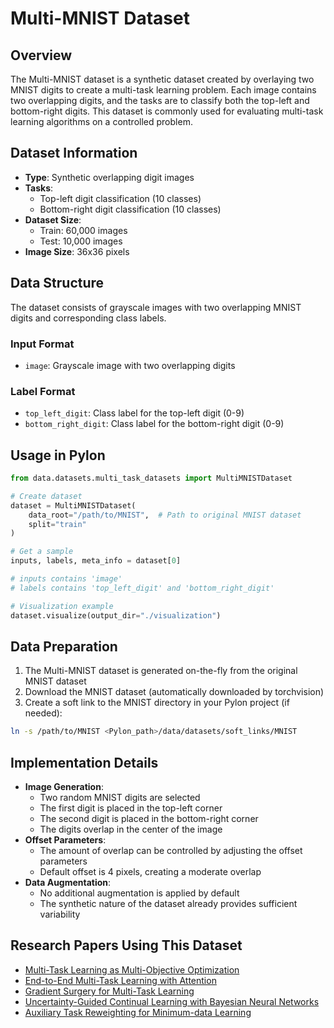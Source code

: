 # Multi-MNIST Dataset

## Overview

The Multi-MNIST dataset is a synthetic dataset created by overlaying two MNIST digits to create a multi-task learning problem. Each image contains two overlapping digits, and the tasks are to classify both the top-left and bottom-right digits. This dataset is commonly used for evaluating multi-task learning algorithms on a controlled problem.

## Dataset Information

- **Type**: Synthetic overlapping digit images
- **Tasks**: 
  - Top-left digit classification (10 classes)
  - Bottom-right digit classification (10 classes)
- **Dataset Size**:
  - Train: 60,000 images
  - Test: 10,000 images
- **Image Size**: 36x36 pixels

## Data Structure

The dataset consists of grayscale images with two overlapping MNIST digits and corresponding class labels.

### Input Format

- `image`: Grayscale image with two overlapping digits

### Label Format

- `top_left_digit`: Class label for the top-left digit (0-9)
- `bottom_right_digit`: Class label for the bottom-right digit (0-9)

## Usage in Pylon

```python
from data.datasets.multi_task_datasets import MultiMNISTDataset

# Create dataset
dataset = MultiMNISTDataset(
    data_root="/path/to/MNIST",  # Path to original MNIST dataset
    split="train"
)

# Get a sample
inputs, labels, meta_info = dataset[0]

# inputs contains 'image'
# labels contains 'top_left_digit' and 'bottom_right_digit'

# Visualization example
dataset.visualize(output_dir="./visualization")
```

## Data Preparation

1. The Multi-MNIST dataset is generated on-the-fly from the original MNIST dataset
2. Download the MNIST dataset (automatically downloaded by torchvision)
3. Create a soft link to the MNIST directory in your Pylon project (if needed):

```bash
ln -s /path/to/MNIST <Pylon_path>/data/datasets/soft_links/MNIST
```

## Implementation Details

- **Image Generation**:
  - Two random MNIST digits are selected
  - The first digit is placed in the top-left corner
  - The second digit is placed in the bottom-right corner
  - The digits overlap in the center of the image
- **Offset Parameters**:
  - The amount of overlap can be controlled by adjusting the offset parameters
  - Default offset is 4 pixels, creating a moderate overlap
- **Data Augmentation**:
  - No additional augmentation is applied by default
  - The synthetic nature of the dataset already provides sufficient variability

## Research Papers Using This Dataset

- [Multi-Task Learning as Multi-Objective Optimization](https://arxiv.org/abs/1810.04650)
- [End-to-End Multi-Task Learning with Attention](https://arxiv.org/abs/1803.10704)
- [Gradient Surgery for Multi-Task Learning](https://arxiv.org/abs/2001.06782)
- [Uncertainty-Guided Continual Learning with Bayesian Neural Networks](https://arxiv.org/abs/1906.02425)
- [Auxiliary Task Reweighting for Minimum-data Learning](https://papers.nips.cc/paper/2020/hash/95f2b84de5660ddf45c8a34933a2e66f-Abstract.html)
